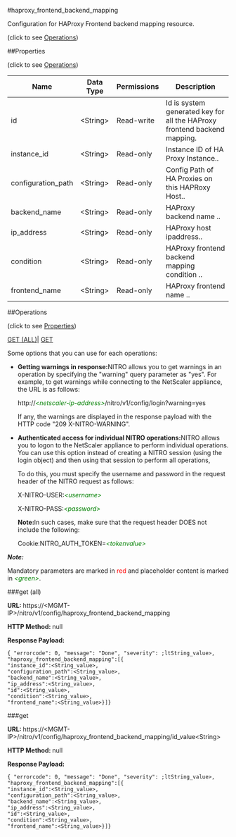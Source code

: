 #haproxy_frontend_backend_mapping



Configuration for HAProxy Frontend backend mapping resource.

<span>(click to see [Operations](#operations))</span>



##Properties 

<span>(click to see [Operations](#operations))</span>





<table><thead><tr><th>Name</th><th>Data Type</th><th>Permissions</th><th>Description</th></tr></thead><tbody><tr><td>id</td><td>&lt;String></td><td>Read-write</td><td>Id is system generated key for all the HAProxy frontend backend mapping.</td></tr><tr><td>instance_id</td><td>&lt;String></td><td>Read-only</td><td>Instance ID of HA Proxy Instance..</td></tr><tr><td>configuration_path</td><td>&lt;String></td><td>Read-only</td><td>Config Path of HA Proxies on this HAPRoxy Host..</td></tr><tr><td>backend_name</td><td>&lt;String></td><td>Read-only</td><td>HAProxy backend name ..</td></tr><tr><td>ip_address</td><td>&lt;String></td><td>Read-only</td><td>HAProxy host ipaddress..</td></tr><tr><td>condition</td><td>&lt;String></td><td>Read-only</td><td>HAProxy frontend backend mapping condition ..</td></tr><tr><td>frontend_name</td><td>&lt;String></td><td>Read-only</td><td>HAProxy frontend name ..</td></tr></tbody></table>

##Operations 

<span>(click to see [Properties](#properties))</span>





[GET (ALL)](#get-all)| [GET](#get)





Some options that you can use for each operations:

<ul><li><p><b>Getting warnings in response:</b>NITRO allows you to get warnings in an operation by specifying the "warning" query parameter as "yes". For example, to get warnings while connecting to the NetScaler appliance, the URL is as follows:</p><p>http://<span style="color:green;font-style:italic;">&lt;netscaler-ip-address&gt;</span>/nitro/v1/config/login?warning=yes</p><p>If any, the warnings are displayed in the response payload with the HTTP code "209 X-NITRO-WARNING".</p></li><li><p><b>Authenticated access for individual NITRO operations:</b>NITRO allows you to logon to the NetScaler appliance to perform individual operations. You can use this option instead of creating a NITRO session (using the login object) and then using that session to perform all operations,</p><p>To do this, you must specify the username and password in the request header of the NITRO request as follows:</p><p>X-NITRO-USER:<span style="color:green;font-style:italic;">&lt;username&gt;</span></p><p>X-NITRO-PASS:<span style="color:green;font-style:italic;">&lt;password&gt;</span></p><p><b>Note:</b>In such cases, make sure that the request header DOES not include the following:</p><p>Cookie:NITRO_AUTH_TOKEN=<span style="color:green;font-style:italic;">&lt;tokenvalue&gt;</span></p></li></ul>







***Note:*** 

Mandatory parameters are marked in <span style="color:#FF0000;">red</span> and placeholder content is marked in <span style="color:green;font-style:italic">&lt;green&gt;</span>.



###get (all)







<b>URL: </b>https://&lt;MGMT-IP&gt;/nitro/v1/config/haproxy_frontend_backend_mapping

<b>HTTP Method: </b>null

<b>Response Payload: </b>
```
{ "errorcode": 0, "message": "Done", "severity": ;ltString_value>, "haproxy_frontend_backend_mapping":[{
"instance_id":<String_value>,
"configuration_path":<String_value>,
"backend_name":<String_value>,
"ip_address":<String_value>,
"id":<String_value>,
"condition":<String_value>,
"frontend_name":<String_value>}]}
```







###get







<b>URL: </b>https://&lt;MGMT-IP&gt;/nitro/v1/config/haproxy_frontend_backend_mapping/id_value&lt;String&gt;

<b>HTTP Method: </b>null

<b>Response Payload: </b>
```
{ "errorcode": 0, "message": "Done", "severity": ;ltString_value>, "haproxy_frontend_backend_mapping":[{
"instance_id":<String_value>,
"configuration_path":<String_value>,
"backend_name":<String_value>,
"ip_address":<String_value>,
"id":<String_value>,
"condition":<String_value>,
"frontend_name":<String_value>}]}
```







